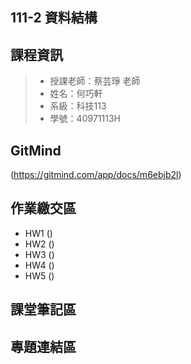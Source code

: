 ## 111-2 資料結構
## 課程資訊
>+ 授課老師：蔡芸琤 老師
>+ 姓名：何巧軒
>+ 系級：科技113
>+ 學號：40971113H

## GitMind
(https://gitmind.com/app/docs/m6ebjb2l)

## 作業繳交區
+ HW1 ()
+ HW2 ()
+ HW3 ()
+ HW4 ()
+ HW5 ()

## 課堂筆記區

## 專題連結區
